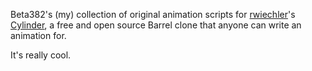 Beta382's (my) collection of original animation scripts for [rwiechler](https://github.com/rweichler)'s [Cylinder](https://github.com/rweichler/cylinder), a free and open source Barrel clone that anyone can write an animation for.

It's really cool.